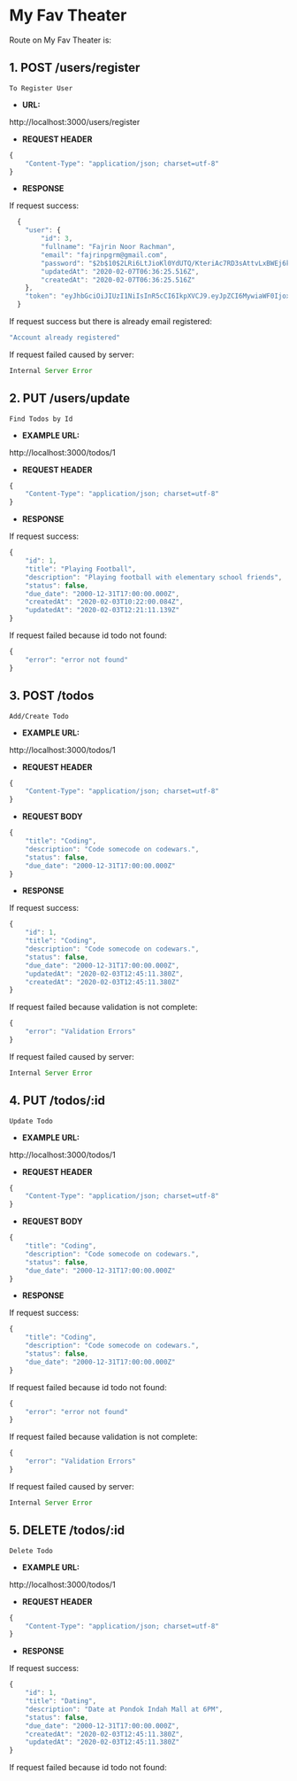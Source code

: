 # My Fav Theater


Route on My Fav Theater is:
<br>
## 1. POST /users/register

    To Register User

* **URL:**

http://localhost:3000/users/register

* **REQUEST HEADER**

```javascript
{
    "Content-Type": "application/json; charset=utf-8"
}
```

* **RESPONSE**

If request success:

```javascript
  {
    "user": {
        "id": 3,
        "fullname": "Fajrin Noor Rachman",
        "email": "fajrinpgrm@gmail.com",
        "password": "$2b$10$2LRi6LtJioKl0YdUTQ/KteriAc7RD3sAttvLxBWEj6k283x1FfvUe",
        "updatedAt": "2020-02-07T06:36:25.516Z",
        "createdAt": "2020-02-07T06:36:25.516Z"
    },
    "token": "eyJhbGciOiJIUzI1NiIsInR5cCI6IkpXVCJ9.eyJpZCI6MywiaWF0IjoxNTgxMDU3Mzg1fQ.2zAZ2zqQTAZgPqasf-qm7jtmEC2SEEpb5WgSARaiNyI"
  }
```

If request success but there is already email registered:

```javascript
"Account already registered"
```

If request failed caused by server:

```javascript
Internal Server Error
```


## 2. PUT     /users/update

    Find Todos by Id

* **EXAMPLE URL:**

http://localhost:3000/todos/1

* **REQUEST HEADER**

```javascript
{
    "Content-Type": "application/json; charset=utf-8"
}
```

* **RESPONSE**

If request success:

```javascript
{
    "id": 1,
    "title": "Playing Football",
    "description": "Playing football with elementary school friends",
    "status": false,
    "due_date": "2000-12-31T17:00:00.000Z",
    "createdAt": "2020-02-03T10:22:00.084Z",
    "updatedAt": "2020-02-03T12:21:11.139Z"
}
```

If request failed because id todo not found:

```javascript
{
    "error": "error not found"
}
```


## 3. POST /todos
    Add/Create Todo

* **EXAMPLE URL:**

http://localhost:3000/todos/1

* **REQUEST HEADER**

```javascript
{
    "Content-Type": "application/json; charset=utf-8"
}
```

* **REQUEST BODY**

```javascript
{
    "title": "Coding",
    "description": "Code somecode on codewars.",
    "status": false,
    "due_date": "2000-12-31T17:00:00.000Z"
}
```

* **RESPONSE**

If request success:

```javascript
{
    "id": 1,
    "title": "Coding",
    "description": "Code somecode on codewars.",
    "status": false,
    "due_date": "2000-12-31T17:00:00.000Z",
    "updatedAt": "2020-02-03T12:45:11.380Z",
    "createdAt": "2020-02-03T12:45:11.380Z"
}
```

If request failed because validation is not complete:

```javascript
{
    "error": "Validation Errors"
}
```

If request failed caused by server:

```javascript
Internal Server Error
```


## 4. PUT      /todos/:id 
    Update Todo

* **EXAMPLE URL:**

http://localhost:3000/todos/1

* **REQUEST HEADER**
```javascript
{
    "Content-Type": "application/json; charset=utf-8"
}
```

* **REQUEST BODY**
```javascript
{
    "title": "Coding",
    "description": "Code somecode on codewars.",
    "status": false,
    "due_date": "2000-12-31T17:00:00.000Z"
}
```

* **RESPONSE**

If request success:

```javascript
{
    "title": "Coding",
    "description": "Code somecode on codewars.",
    "status": false,
    "due_date": "2000-12-31T17:00:00.000Z"
}
```

If request failed because id todo not found:

```javascript
{
    "error": "error not found"
}
```

If request failed because validation is not complete:

```javascript
{
    "error": "Validation Errors"
}
```

If request failed caused by server:

```javascript
Internal Server Error
```


## 5. DELETE   /todos/:id 
    Delete Todo

* **EXAMPLE URL:**

http://localhost:3000/todos/1

* **REQUEST HEADER**

```javascript
{
    "Content-Type": "application/json; charset=utf-8"
}
```

* **RESPONSE**

If request success:

```javascript
{
    "id": 1,
    "title": "Dating",
    "description": "Date at Pondok Indah Mall at 6PM",
    "status": false,
    "due_date": "2000-12-31T17:00:00.000Z",
    "createdAt": "2020-02-03T12:45:11.380Z",
    "updatedAt": "2020-02-03T12:45:11.380Z"
}
```
If request failed because id todo not found:
```javascri